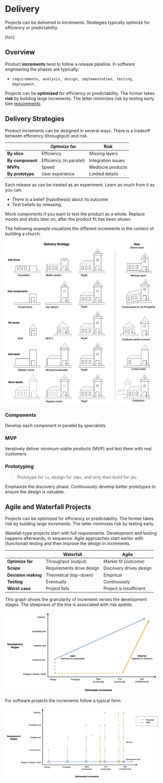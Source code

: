 # Delivery

Projects can be delivered in increments. Strategies typically optimize for efficiency or predictability.

[toc]

## Overview

Product **increments** tend to follow a release pipeline. In software engineering the phases are typically: 

- `requirements, analysis, design, implementation, testing, deployment`. 

Projects can be **optimized** for efficiency or predictability. The former takes **risk** by building large increments. The latter minimizes risk by testing early. See [requirements](project-requirements.md).



## Delivery Strategies

Product increments can be designed in several ways. There is a tradeoff between efficiency (throughput) and risk.

|                  | Optimize for             | Risk               |
| ---------------- | ------------------------ | ------------------ |
| **By slice**     | Efficiency               | Missing layers     |
| **By component** | Efficiency (in parallel) | Integration issues |
| **MVPs**         | Speed                    | Mediocre products  |
| **By prototype** | User experience          | Limited details    |



Each release as can be treated as an experiment. Learn as much from it as you can.

- There is a belief (hypothesis) about its outcome
- Test beliefs by releasing.

Mock components if you want to test the product as a whole. Replace mocks and stubs later on, after the product fit has been shown.



The following example visualizes the different increments in the context of building a church.

![product-increments](../img/product-increments.png)



### Components

Develop each component in parallel by specialists.



### MVP

Iteratively deliver minimum viable products (MVP) and test them with real customers.



### Prototyping

>  Prototype for `1x`, design for `100x`, and only then build for `10x`.

Emphasize the discovery phase. Continuously develop better prototypes to ensure the design is valuable.



## Agile and Waterfall Projects

Projects can be optimized for efficiency or predictability. The former takes risk by building large increments. The latter minimizes risk by testing early.

Watefall-type projects start with full requirements. Development and testing happens afterwards, in sequence. Agile approaches start earlier with (functional) testing and then improve the design in increments.

|                     | Waterfall                 | Agile                   |
| ------------------- | ------------------------- | ----------------------- |
| **Optimize for**    | Throughput (output)       | Market fit (outcome)    |
| **Scope**           | Requirements drive design | Discovery drives design |
| **Decision making** | Theoretical (top-down)    | Empirical               |
| **Testing**         | Eventually                | Continuously            |
| **Worst case**      | Project fails             | Project is insufficient |

This graph shows the granularity of increment verses the development stages. The steepness of the line is associated with risk apetite.

![project-increments-method](../img/project-increments-method.png)

For software projects the increments follow a typical form.



![project-increments-iterations](../img/project-increments-iterations.png)

